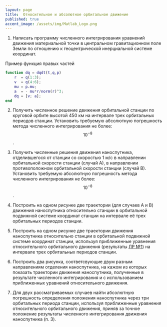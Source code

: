 ```yaml
---
layout: page
title:  Относительное и абсолютное орбитальное движение
published: true
accent_image: /assets/img/Matlab_Logo.png
---
```


1. Написать программу численного интегрирования уравнений движения материальной точки в центральном гравитационном поле Земли по отношению к геоцентрической инерциальной системе координат.

Пример функция правых частей

~~~matlab
function dq = dqdt(t,q,p)    
    r  = q(1:3);    
    v  = q(4:6);    
    mu = p.mu;
    a  = - mu*r/norm(r)^3;
    dq = [v; a];
end
~~~

2. Получить численное решение движения орбитальной станции по круговой орбите высотой 450 км на интервале трех орбитальных периодов станции. Установить требуемую абсолютную погрешность  метода численного интегрирования не более: $$10^{-8}$$. 

3. Получить численные решения движения наноспутника, отделившегося от станции со скоростью 1 м/с в направлении орбитальной скорости станции (случай А), в направлении противоположном орбитальной скорости станции (случай В). Установить требуемую абсолютную погрешность  метода численного интегрирования не более: $$10^{-8}$$.  

4. Построить на одном рисунке две траектории (для случаев А и В) движения наноспутника относительно станции в орбитальной подвижной системе координат станции на интервале её трех орбитальных периодов станции.

5. Построить на одном рисунке две траектории движения наноспутника относительно станции в орбитальной подвижной системе координат станции, используя приближенные уравнения  относительного орбитального движения (результаты [ЛР №1](../lab_hill_frame)) на интервале трех орбитальных периодов станции.

6. Построить два рисунка, соответсвующие двум разным направлениям отделения наноспутника, на кажом из которых показать траектории движения наноспутника, полученные в результате численного интегрирования и с использованием приближенных уравнений относительного движения. 

7. Для двух рассматриваемых случаев найти абсолютную погрешность определения положения наноспутника через три орбитальных периода станции, используя приближенные уравнения относительного орбитального движения, приняв за точное положение результаты численного интегрирования движения наноспутника (п. 3).   
